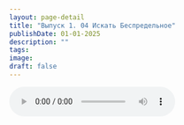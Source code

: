 ```yaml
---
layout: page-detail
title: "Выпуск 1. 04 Искать Беспредельное"
publishDate: 01-01-2025
description: ""
tags:
image:
draft: false
---
```


<audio title=" - Выпуск 1. 04 Искать Беспредельное.mp3" src="https://filer-api.advayta.org/v1.0/public/files/72746" controls=""></audio>

  
